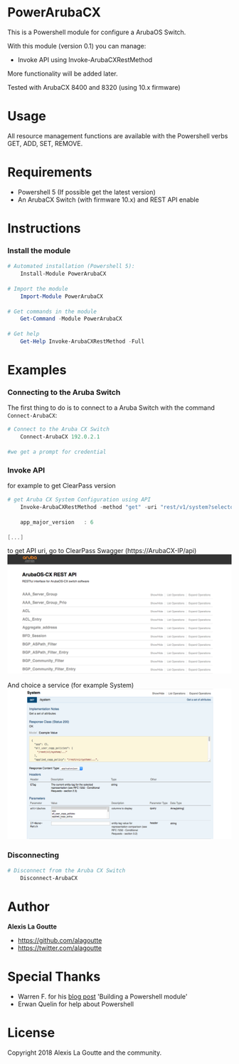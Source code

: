 # PowerArubaCX

This is a Powershell module for configure a ArubaOS Switch.

With this module (version 0.1) you can manage:

- Invoke API using Invoke-ArubaCXRestMethod

More functionality will be added later.

Tested with ArubaCX 8400 and 8320 (using 10.x firmware)

# Usage

All resource management functions are available with the Powershell verbs GET, ADD, SET, REMOVE.
<!--
For example, you can manage Vlans with the following commands:
- `Get-ArubaCXVlans`
- `Add-ArubaCXVlans`
- `Set-ArubaCXVlans`
- `Remove-ArubaCXVlans`
-->

# Requirements

- Powershell 5 (If possible get the latest version)
- An ArubaCX Switch (with firmware 10.x) and REST API enable

# Instructions
### Install the module
```powershell
# Automated installation (Powershell 5):
    Install-Module PowerArubaCX

# Import the module
    Import-Module PowerArubaCX

# Get commands in the module
    Get-Command -Module PowerArubaCX

# Get help
    Get-Help Invoke-ArubaCXRestMethod -Full
```

# Examples
### Connecting to the Aruba Switch

The first thing to do is to connect to a Aruba Switch with the command `Connect-ArubaCX`:

```powershell
# Connect to the Aruba CX Switch
    Connect-ArubaCX 192.0.2.1

#we get a prompt for credential
```

<!--
### Vlans Management

You can create a new Vlan `Add-ArubaSWVlans`, retrieve its information `Get-ArubaSWVlans`, modify its properties `Set-ArubaSWVLans`, or delete it `Remove-ArubaSWVlans`.

```powershell
# Create a vlan
    Add-ArubaSWVlans -id 85 -Name 'PowerArubaSW' -is_voice_enabled

    uri               : /vlans/85
    vlan_id           : 85
    name              : PowerArubaSW
    status            : VS_PORT_BASED
    type              : VT_STATIC
    is_voice_enabled  : False
    is_jumbo_enabled  : True
    is_dsnoop_enabled : False


# Get information about vlan
    Get-ArubaSWVlans -name PowerArubaSW | ft

    uri       vlan_id name         status        type      is_voice_enabled is_jumbo_enabled is_dsnoop_enabled is_management_vlan
    ---       ------- ----         ------        ----      ---------------- ---------------- ----------------- ------------------
    /vlans/85      85 PowerArubaSW VS_PORT_BASED VT_STATIC            False             True             False              False


# Remove a vlan
    Remove-ArubaSWVlans -id 85
```
-->
### Invoke API
for example to get ClearPass version

```powershell
# get Aruba CX System Configuration using API
    Invoke-ArubaCXRestMethod -method "get" -uri "rest/v1/system?selector=configuration"

    app_major_version   : 6

[...]
```
to get API uri, go to ClearPass Swagger (https://ArubaCX-IP/api)
![](./Medias/ArubaCX_API.png)

And choice a service (for example System)
![](./Medias/ArubaCX_API_system.png)

### Disconnecting

```powershell
# Disconnect from the Aruba CX Switch
    Disconnect-ArubaCX
```


# Author

**Alexis La Goutte**
- <https://github.com/alagoutte>
- <https://twitter.com/alagoutte>

# Special Thanks

- Warren F. for his [blog post](http://ramblingcookiemonster.github.io/Building-A-PowerShell-Module/) 'Building a Powershell module'
- Erwan Quelin for help about Powershell

# License

Copyright 2018 Alexis La Goutte and the community.
